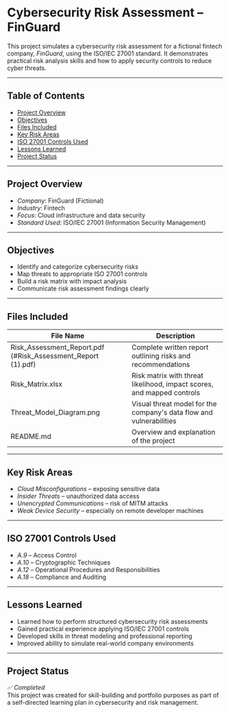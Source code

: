 # Cybersecurity Risk Assessment – FinGuard

This project simulates a cybersecurity risk assessment for a fictional fintech company, *FinGuard*, using the ISO/IEC 27001 standard. It demonstrates practical risk analysis skills and how to apply security controls to reduce cyber threats.

---

## Table of Contents

- [Project Overview](#project-overview)
- [Objectives](#objectives)
- [Files Included](#files-included)
- [Key Risk Areas](#key-risk-areas)
- [ISO 27001 Controls Used](#iso-27001-controls-used)
- [Lessons Learned](#lessons-learned)
- [Project Status](#project-status)

---

## Project Overview

- *Company*: FinGuard (Fictional)
- *Industry*: Fintech
- *Focus*: Cloud infrastructure and data security
- *Standard Used*: ISO/IEC 27001 (Information Security Management)

---

## Objectives

- Identify and categorize cybersecurity risks
- Map threats to appropriate ISO 27001 controls
- Build a risk matrix with impact analysis
- Communicate risk assessment findings clearly

---

## Files Included

| File Name | Description |
|-----------|-------------|
| Risk_Assessment_Report.pdf (#Risk_Assessment_Report (1).pdf) | Complete written report outlining risks and recommendations |
| Risk_Matrix.xlsx | Risk matrix with threat likelihood, impact scores, and mapped controls |
| Threat_Model_Diagram.png | Visual threat model for the company's data flow and vulnerabilities |
| README.md | Overview and explanation of the project |

---

## Key Risk Areas

- *Cloud Misconfigurations* – exposing sensitive data
- *Insider Threats* – unauthorized data access
- *Unencrypted Communications* – risk of MITM attacks
- *Weak Device Security* – especially on remote developer machines

---

## ISO 27001 Controls Used

- *A.9* – Access Control
- *A.10* – Cryptographic Techniques
- *A.12* – Operational Procedures and Responsibilities
- *A.18* – Compliance and Auditing

---

## Lessons Learned

- Learned how to perform structured cybersecurity risk assessments
- Gained practical experience applying ISO/IEC 27001 controls
- Developed skills in threat modeling and professional reporting
- Improved ability to simulate real-world company environments

---

## Project Status

*✅ Completed*  
This project was created for skill-building and portfolio purposes as part of a self-directed learning plan in cybersecurity and risk management.
